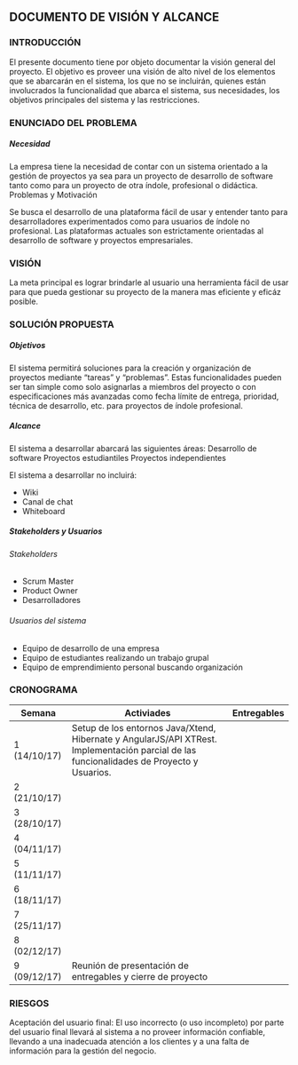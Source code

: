 ## DOCUMENTO DE VISIÓN Y ALCANCE  

### INTRODUCCIÓN
 
<p>
El presente documento tiene por objeto documentar la visión general del proyecto.
El objetivo es proveer una visión de alto nivel de los elementos que se abarcarán en el sistema, los que no se incluirán, quienes están involucrados la funcionalidad que abarca el sistema, sus necesidades, los objetivos principales del sistema y las restricciones.
</p>

### ENUNCIADO DEL PROBLEMA
 
##### Necesidad
<p>
La empresa tiene la necesidad de contar con un sistema orientado a la gestión de proyectos ya sea para un proyecto de desarrollo de software tanto como para un proyecto de otra índole, profesional o didáctica.
Problemas y Motivación

Se busca el desarrollo de una plataforma fácil de usar y entender tanto para desarrolladores experimentados como para usuarios de índole no profesional. Las plataformas actuales son estrictamente orientadas al desarrollo de software y proyectos empresariales. 
</p>

### VISIÓN

<p>
La meta principal es lograr brindarle al usuario una herramienta fácil de usar para que pueda gestionar su proyecto de la manera mas eficiente y eficáz posible.
</p>

### SOLUCIÓN PROPUESTA
 
##### Objetivos
<p>
El sistema permitirá soluciones para la creación y organización de proyectos mediante “tareas” y “problemas”. Estas funcionalidades pueden ser tan simple como solo asignarlas a miembros del proyecto o con especificaciones más avanzadas como fecha límite de entrega, prioridad, técnica de desarrollo, etc. para proyectos de índole profesional.
</p>

##### Alcance
<p>
El sistema a desarrollar abarcará las siguientes áreas:
Desarrollo de software
Proyectos estudiantiles
Proyectos independientes
</p>

El sistema a desarrollar no incluirá:
* Wiki
* Canal de chat
* Whiteboard
 
##### Stakeholders y Usuarios

###### Stakeholders
* Scrum Master
* Product Owner
* Desarrolladores

###### Usuarios del sistema
* Equipo de desarrollo de una empresa
* Equipo de estudiantes realizando un trabajo grupal
* Equipo de emprendimiento personal buscando organización

### CRONOGRAMA

| Semana | Activiades | Entregables |
| --- | --- | --- |
| 1 (14/10/17) | Setup de los entornos Java/Xtend, Hibernate y AngularJS/API XTRest. Implementación parcial de las funcionalidades de Proyecto y Usuarios. | | 
| 2 (21/10/17) | | |
| 3 (28/10/17) | | |
| 4 (04/11/17) | | |
| 5 (11/11/17) | | |
| 6 (18/11/17) | | |
| 7 (25/11/17) | | |
| 8 (02/12/17) | | |
| 9 (09/12/17) | Reunión de presentación de entregables y cierre de proyecto | |

### RIESGOS

Aceptación del usuario final: El uso incorrecto (o uso incompleto) por parte del usuario final llevará al sistema a no proveer información confiable, llevando a una inadecuada atención a los clientes y a una falta de información para la gestión del negocio.